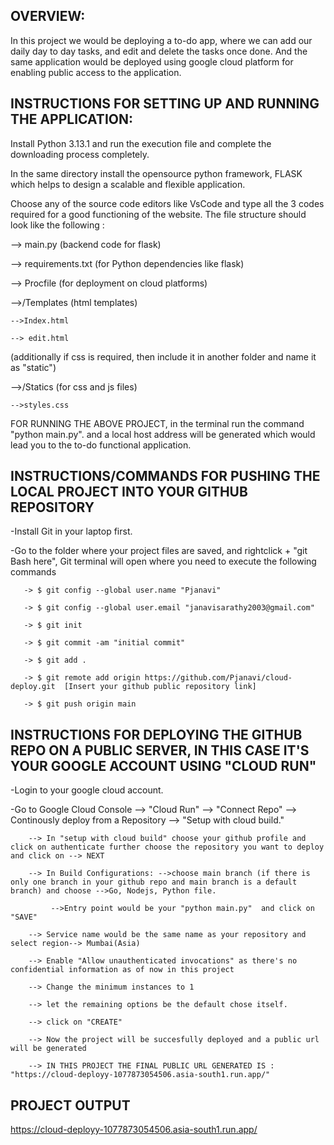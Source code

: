 OVERVIEW:
-
In this project we would be deploying a to-do app, where we can add our daily day to day tasks, and edit and delete the tasks once done. And the same application would be deployed using google cloud platform for enabling public access to the application.

INSTRUCTIONS FOR SETTING UP AND RUNNING THE APPLICATION: 
-
Install Python 3.13.1 and run the execution file and complete the downloading process completely. 

In the same directory install the opensource python framework, FLASK which helps to design a scalable and flexible application. 

Choose any of the source code editors like VsCode and type all the 3 codes required for a good functioning of the website.  The file structure should look like the following :

--> main.py (backend code for flask)

--> requirements.txt (for Python dependencies like flask)

--> Procfile (for deployment on cloud platforms)

-->/Templates (html templates)

    -->Index.html
  
    --> edit.html

(additionally if css is required, then include it in another folder and name it as "static")

-->/Statics (for css and js files)

    -->styles.css

  FOR RUNNING THE ABOVE PROJECT, in the terminal run the command "python main.py". and a local host address will be generated which would lead you to the to-do functional application.

  INSTRUCTIONS/COMMANDS FOR PUSHING THE LOCAL PROJECT INTO YOUR GITHUB REPOSITORY
  -
  -Install Git in your laptop first.
  
  -Go to the folder where your project files are saved, and rightclick + "git Bash here", Git terminal will open where you need to execute the following commands
  
       -> $ git config --global user.name "Pjanavi"
       
       -> $ git config --global user.email "janavisarathy2003@gmail.com"
       
       -> $ git init
       
       -> $ git commit -am "initial commit"
       
       -> $ git add .
       
       -> $ git remote add origin https://github.com/Pjanavi/cloud-deploy.git  [Insert your github public repository link]
       
       -> $ git push origin main

INSTRUCTIONS FOR DEPLOYING THE GITHUB REPO ON A PUBLIC SERVER, IN THIS CASE IT'S YOUR GOOGLE ACCOUNT USING "CLOUD RUN" 
-
-Login to your google cloud account. 

-Go to Google Cloud Console --> "Cloud Run" --> "Connect Repo" --> Continously deploy from a Repository --> "Setup with cloud build."

        --> In "setup with cloud build" choose your github profile and click on authenticate further choose the repository you want to deploy and click on --> NEXT
        
        --> In Build Configurations: -->choose main branch (if there is only one branch in your github repo and main branch is a default branch) and choose -->Go, Nodejs, Python file.
        
             -->Entry point would be your "python main.py"  and click on "SAVE"
             
        --> Service name would be the same name as your repository and select region--> Mumbai(Asia)
        
        --> Enable "Allow unauthenticated invocations" as there's no confidential information as of now in this project
        
        --> Change the minimum instances to 1
        
        --> let the remaining options be the default chose itself. 
        
        --> click on "CREATE"
        
        --> Now the project will be succesfully deployed and a public url will be generated
        
        --> IN THIS PROJECT THE FINAL PUBLIC URL GENERATED IS : "https://cloud-deployy-1077873054506.asia-south1.run.app/"


PROJECT OUTPUT 
-
https://cloud-deployy-1077873054506.asia-south1.run.app/
        
      

  

    
